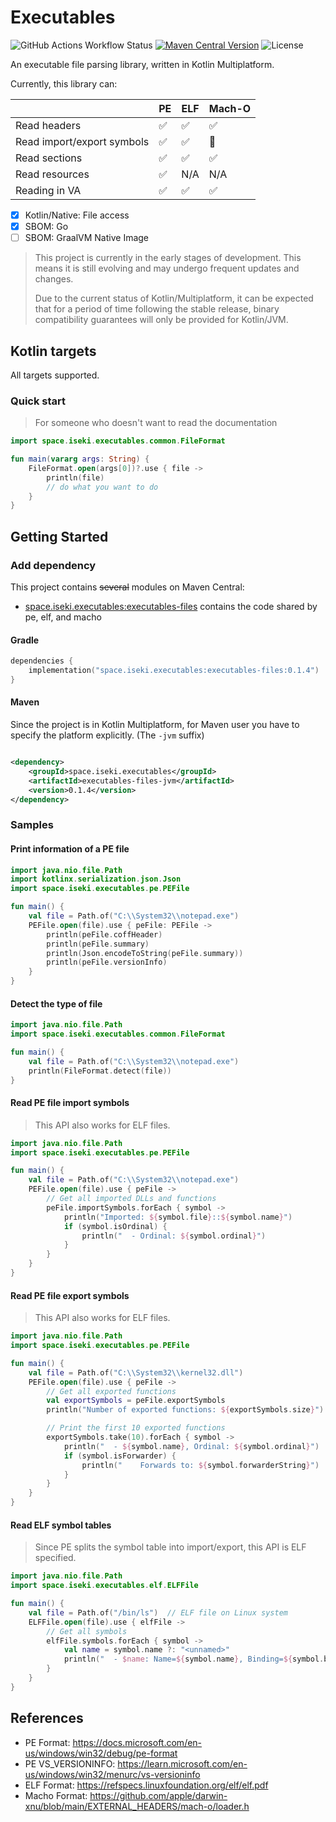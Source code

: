 # Executables

![GitHub Actions Workflow Status](https://img.shields.io/github/actions/workflow/status/iseki0/Executables/build.yml)
[![Maven Central Version](https://img.shields.io/maven-central/v/space.iseki.executables/executables-files)](https://central.sonatype.com/artifact/space.iseki.executables/executables-files)
![License](https://img.shields.io/github/license/iseki0/Executables)

An executable file parsing library, written in Kotlin Multiplatform.

Currently, this library can:

|                            | PE | ELF | Mach-O |
|----------------------------|----|-----|--------|
| Read headers               | ✅  | ✅   | ✅      |
| Read import/export symbols | ✅  | ✅   | 🚧     |
| Read sections              | ✅  | ✅   | ✅      |
| Read resources             | ✅  | N/A | N/A    |
| Reading in VA              | ✅  | ✅   | ✅      |

- [x] Kotlin/Native: File access
- [x] SBOM: Go
- [ ] SBOM: GraalVM Native Image

> This project is currently in the early stages of development. This means it is still evolving and may undergo frequent
> updates and changes.
>
> Due to the current status of Kotlin/Multiplatform, it can be expected that for a period of time following the stable
> release, binary compatibility guarantees will only be provided for Kotlin/JVM.

## Kotlin targets

All targets supported.

### Quick start

> For someone who doesn't want to read the documentation

```kotlin
import space.iseki.executables.common.FileFormat

fun main(vararg args: String) {
    FileFormat.open(args[0])?.use { file ->
        println(file)
        // do what you want to do
    }
}
```

## Getting Started

### Add dependency

This project contains ~~several~~ modules on Maven Central:

- [space.iseki.executables:executables-files] contains the code shared by pe, elf, and macho

#### Gradle

```kotlin
dependencies {
    implementation("space.iseki.executables:executables-files:0.1.4")
}
```

#### Maven

Since the project is in Kotlin Multiplatform, for Maven user you have to specify the platform explicitly.
(The `-jvm` suffix)

```xml

<dependency>
    <groupId>space.iseki.executables</groupId>
    <artifactId>executables-files-jvm</artifactId>
    <version>0.1.4</version>
</dependency>
```

### Samples

#### Print information of a PE file

```kotlin
import java.nio.file.Path
import kotlinx.serialization.json.Json
import space.iseki.executables.pe.PEFile

fun main() {
    val file = Path.of("C:\\System32\\notepad.exe")
    PEFile.open(file).use { peFile: PEFile ->
        println(peFile.coffHeader)
        println(peFile.summary)
        println(Json.encodeToString(peFile.summary))
        println(peFile.versionInfo)
    }
}
```

#### Detect the type of file

```kotlin
import java.nio.file.Path
import space.iseki.executables.common.FileFormat

fun main() {
    val file = Path.of("C:\\System32\\notepad.exe")
    println(FileFormat.detect(file))
}
```

#### Read PE file import symbols

> This API also works for ELF files.

```kotlin
import java.nio.file.Path
import space.iseki.executables.pe.PEFile

fun main() {
    val file = Path.of("C:\\System32\\notepad.exe")
    PEFile.open(file).use { peFile ->
        // Get all imported DLLs and functions
        peFile.importSymbols.forEach { symbol ->
            println("Imported: ${symbol.file}::${symbol.name}")
            if (symbol.isOrdinal) {
                println("  - Ordinal: ${symbol.ordinal}")
            }
        }
    }
}
```

#### Read PE file export symbols

> This API also works for ELF files.

```kotlin
import java.nio.file.Path
import space.iseki.executables.pe.PEFile

fun main() {
    val file = Path.of("C:\\System32\\kernel32.dll")
    PEFile.open(file).use { peFile ->
        // Get all exported functions
        val exportSymbols = peFile.exportSymbols
        println("Number of exported functions: ${exportSymbols.size}")

        // Print the first 10 exported functions
        exportSymbols.take(10).forEach { symbol ->
            println("  - ${symbol.name}, Ordinal: ${symbol.ordinal}")
            if (symbol.isForwarder) {
                println("    Forwards to: ${symbol.forwarderString}")
            }
        }
    }
}
```

#### Read ELF symbol tables

> Since PE splits the symbol table into import/export, this API is ELF specified.

```kotlin
import java.nio.file.Path
import space.iseki.executables.elf.ELFFile

fun main() {
    val file = Path.of("/bin/ls")  // ELF file on Linux system
    ELFFile.open(file).use { elfFile ->
        // Get all symbols
        elfFile.symbols.forEach { symbol ->
            val name = symbol.name ?: "<unnamed>"
            println("  - $name: Name=${symbol.name}, Binding=${symbol.binding}")
        }
    }
}
```

## References

- PE Format: https://docs.microsoft.com/en-us/windows/win32/debug/pe-format
- PE VS_VERSIONINFO: https://learn.microsoft.com/en-us/windows/win32/menurc/vs-versioninfo
- ELF Format: https://refspecs.linuxfoundation.org/elf/elf.pdf
- Macho Format: https://github.com/apple/darwin-xnu/blob/main/EXTERNAL_HEADERS/mach-o/loader.h

[VS_VERSIONINFO]: https://learn.microsoft.com/en-us/windows/win32/menurc/vs-versioninfo

[space.iseki.executables:executables-files]: https://central.sonatype.com/artifact/space.iseki.executables/executables-files
